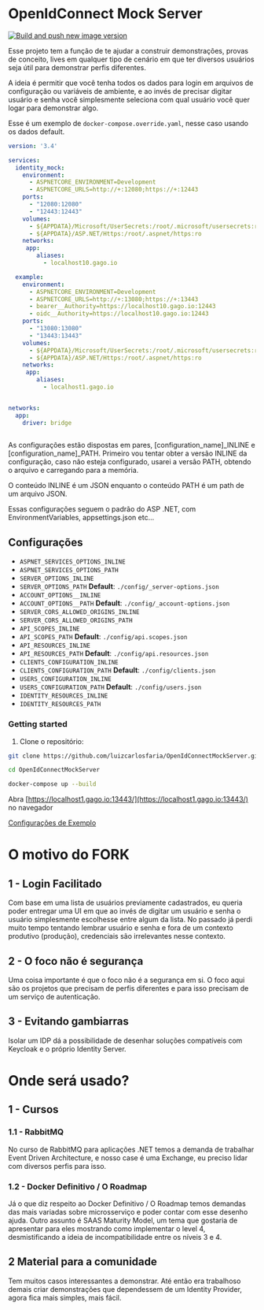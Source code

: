 
# OpenIdConnect Mock Server

[![Build and push new image version](https://github.com/luizcarlosfaria/OpenIdConnectMockServer/actions/workflows/tag.yaml/badge.svg)](https://github.com/luizcarlosfaria/OpenIdConnectMockServer/actions/workflows/tag.yaml)

Esse projeto tem a função de te ajudar a construir demonstrações, provas de conceito, lives em qualquer tipo de cenário em que ter diversos usuários seja útil para demonstrar perfis diferentes.

A ideia é permitir que você tenha todos os dados para login em arquivos de configuração ou variáveis de ambiente, e ao invés de precisar digitar usuário e senha você simplesmente seleciona com qual usuário você quer logar para demonstrar algo.

Esse é um exemplo de `docker-compose.override.yaml`, nesse caso usando os dados default.

```yaml
version: '3.4'

services:
  identity_mock:
    environment:
      - ASPNETCORE_ENVIRONMENT=Development
      - ASPNETCORE_URLS=http://+:12080;https://+:12443
    ports:
      - "12080:12080"
      - "12443:12443"
    volumes:
      - ${APPDATA}/Microsoft/UserSecrets:/root/.microsoft/usersecrets:ro
      - ${APPDATA}/ASP.NET/Https:/root/.aspnet/https:ro
    networks:
     app:
        aliases:
          - localhost10.gago.io

  example:
    environment:
      - ASPNETCORE_ENVIRONMENT=Development
      - ASPNETCORE_URLS=http://+:13080;https://+:13443
      - bearer__Authority=https://localhost10.gago.io:12443
      - oidc__Authority=https://localhost10.gago.io:12443
    ports:
      - "13080:13080"
      - "13443:13443"
    volumes:
      - ${APPDATA}/Microsoft/UserSecrets:/root/.microsoft/usersecrets:ro
      - ${APPDATA}/ASP.NET/Https:/root/.aspnet/https:ro
    networks:
     app:
        aliases:
          - localhost1.gago.io


networks:
  app:
    driver: bridge  
      
```

As configurações estão dispostas em pares, [configuration_name]_INLINE e [configuration_name]_PATH. Primeiro vou tentar obter a versão INLINE da configuração, caso não esteja configurado, usarei a versão PATH, obtendo o arquivo e carregando para a memória. 

O conteúdo INLINE é um JSON enquanto o conteúdo PATH é um path de um arquivo JSON.

Essas configurações seguem o padrão do ASP .NET, com EnvironmentVariables, appsettings.json etc...

## Configurações

* `ASPNET_SERVICES_OPTIONS_INLINE`
* `ASPNET_SERVICES_OPTIONS_PATH`
* `SERVER_OPTIONS_INLINE` 
* `SERVER_OPTIONS_PATH` **Default**: `./config/_server-options.json`
* `ACCOUNT_OPTIONS__INLINE`
* `ACCOUNT_OPTIONS__PATH` **Default**: `./config/_account-options.json`
* `SERVER_CORS_ALLOWED_ORIGINS_INLINE` 
* `SERVER_CORS_ALLOWED_ORIGINS_PATH`
* `API_SCOPES_INLINE`
* `API_SCOPES_PATH` **Default**: `./config/api.scopes.json`
* `API_RESOURCES_INLINE`
* `API_RESOURCES_PATH` **Default**: `./config/api.resources.json`
* `CLIENTS_CONFIGURATION_INLINE`
* `CLIENTS_CONFIGURATION_PATH` **Default**: `./config/clients.json`
* `USERS_CONFIGURATION_INLINE`
* `USERS_CONFIGURATION_PATH` **Default**: `./config/users.json`
* `IDENTITY_RESOURCES_INLINE`
* `IDENTITY_RESOURCES_PATH`


### Getting started

1. Clone o repositório:

```sh
git clone https://github.com/luizcarlosfaria/OpenIdConnectMockServer.git

cd OpenIdConnectMockServer

docker-compose up --build
```

Abra [https://localhost1.gago.io:13443/](https://localhost1.gago.io:13443/) no navegador

[Configurações de Exemplo](https://github.com/luizcarlosfaria/OpenIdConnectMockServer/tree/master/src/config)


# O motivo do FORK

## 1 - Login Facilitado
Com base em uma lista de usuários previamente cadastrados, eu queria poder entregar uma UI em que ao invés de digitar um usuário e senha o usuário simplesmente escolhesse entre algum da lista.
No passado já perdi muito tempo tentando lembrar usuário e senha e fora de um contexto produtivo (produção), credenciais são irrelevantes nesse contexto.

## 2 - O foco não é segurança
Uma coisa importante é que o foco não é a segurança em si. 
O foco aqui são os projetos que precisam de perfis diferentes e para isso precisam de um serviço de autenticação.

## 3 - Evitando gambiarras 
Isolar um IDP dá a possibilidade de desenhar soluções compatíveis com Keycloak e o próprio Identity Server.

# Onde será usado?
## 1 - Cursos
### 1.1 - RabbitMQ
No curso de RabbitMQ para aplicações .NET temos a demanda de trabalhar Event Driven Architecture, e nosso case é uma Exchange, eu preciso lidar com diversos perfis para isso.
### 1.2 - Docker Definitivo / O Roadmap
Já o que diz respeito ao Docker Definitivo / O Roadmap temos demandas das mais variadas sobre microsserviço e poder contar com esse desenho ajuda.
Outro assunto é SAAS Maturity Model, um tema que gostaria de apresentar para eles mostrando como implementar o level 4, desmistificando a ideia de incompatibilidade entre os níveis 3 e 4.
## 2 Material para a comunidade
Tem muitos casos interessantes a demonstrar. Até então era trabalhoso demais criar demonstrações que dependessem de um Identity Provider, agora fica mais simples, mais fácil.

